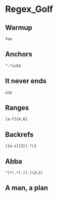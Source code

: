 # Regex_Golf

## Warmup
```
foo
```

## Anchors
```
^.*ick$
```

## It never ends
```
u\b
```

## Ranges
```
[a-f]{4,6}
```

## Backrefs
```
([a-z]{3}).*\1
```

## Abba
```
^(?!.*(.)(.)\2\1)
```

## A man, a plan
```

```
